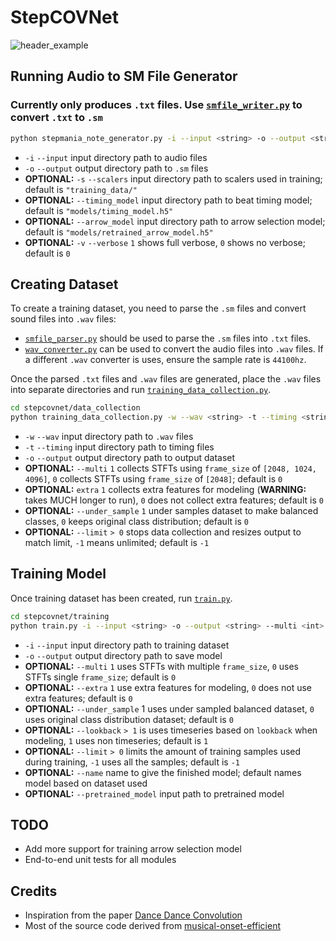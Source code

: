 # StepCOVNet
![header_example](https://github.com/cpuguy96/StepCOVNet/blob/master/resources/header_example.gif)

## Running Audio to SM File Generator
### Currently only produces `.txt` files. Use [`smfile_writer.py`](https://github.com/jhaco/SMFile_Writer) to convert `.txt` to `.sm`
```.bash
python stepmania_note_generator.py -i --input <string> -o --output <string> -s --scalers <string> --timing_model <string> --arrow_model <string> -v --verbose <int>
```
* `-i` `--input` input directory path to audio files
* `-o` `--output` output directory path to `.sm` files
* **OPTIONAL:** `-s` `--scalers` input directory path to scalers used in training; default is `"training_data/"`
* **OPTIONAL:** `--timing_model` input directory path to beat timing model; default is `"models/timing_model.h5"`
* **OPTIONAL:** `--arrow_model` input directory path to arrow selection model; default is `"models/retrained_arrow_model.h5"`
* **OPTIONAL:** `-v` `--verbose` `1` shows full verbose, `0` shows no verbose; default is `0`



## Creating Dataset
To create a training dataset, you need to parse the `.sm` files and convert sound files into `.wav` files: 
* [`smfile_parser.py`](https://github.com/jhaco/SMFile_Parser) should be used to parse the `.sm` files into `.txt` files. 
* [`wav_converter.py`](https://github.com/cpuguy96/StepCOVNet/blob/master/stepcovnet/wrapper/wav_converter.py) can be used to convert the audio files into `.wav` files. If a different `.wav` converter is uses, ensure the sample rate is `44100hz`.

Once the parsed `.txt` files and `.wav` files are generated, place the `.wav` files into separate directories and run [`training_data_collection.py`](https://github.com/cpuguy96/StepCOVNet/blob/master/stepcovnet/data_collection/training_data_collection.py).

```.bash
cd stepcovnet/data_collection
python training_data_collection.py -w --wav <string> -t --timing <string> -o --output <string> --multi <int> --extra <int> --under_sample <int> --limit <int>
```
* `-w` `--wav` input directory path to `.wav` files
* `-t` `--timing` input directory path to timing files
* `-o` `--output` output directory path to output dataset
*  **OPTIONAL:** `--multi` `1` collects STFTs using `frame_size` of `[2048, 1024, 4096]`, `0` collects STFTs using `frame_size` of `[2048]`; default is `0`
* **OPTIONAL:** `extra` `1` collects extra features for modeling (**WARNING:** takes MUCH longer to run), `0` does not collect extra features;  default is `0` 
* **OPTIONAL:** `--under_sample` `1` under samples dataset to make balanced classes, `0` keeps original class distribution;  default is `0`
* **OPTIONAL:** `--limit` `> 0` stops data collection and resizes output to match limit, `-1` means unlimited; default is `-1`

## Training Model
Once training dataset has been created, run [`train.py`](https://github.com/cpuguy96/StepCOVNet/blob/master/stepcovnet/training/train.py).
```.bash
cd stepcovnet/training
python train.py -i --input <string> -o --output <string> --multi <int> --extra <int> --under_sample <int> --lookback <int> --limit <int> --name <string> --pretrained_model <string>
``` 
* `-i` `--input` input directory path to training dataset
* `-o` `--output` output directory path to save model 
* **OPTIONAL:** `--multi` `1` uses STFTs with multiple `frame_size`, `0` uses STFTs single `frame_size`;  default is `0`
* **OPTIONAL:** `--extra` `1` use extra features for modeling, `0` does not use extra features;  default is `0` 
* **OPTIONAL:** `--under_sample` 1 uses under sampled balanced dataset, `0` uses original class distribution dataset; default is `0`
* **OPTIONAL:** `--lookback` `> 1` is uses timeseries based on `lookback` when modeling, `1` uses non timeseries; default is `1`
* **OPTIONAL:** `--limit` `> 0` limits the amount of training samples used during training, `-1` uses all the samples; default is `-1`
* **OPTIONAL:** `--name` name to give the finished model; default names model based on dataset used
* **OPTIONAL:** `--pretrained_model` input path to pretrained model  

## TODO
* Add more support for training arrow selection model
* End-to-end unit tests for all modules 


## Credits
* Inspiration from the paper [Dance Dance Convolution](https://arxiv.org/pdf/1703.06891.pdf)
* Most of the source code derived from [musical-onset-efficient](https://github.com/ronggong/musical-onset-efficient)
